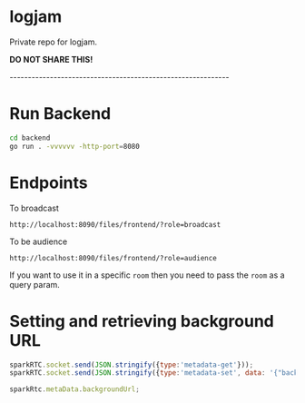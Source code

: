 # logjam

Private repo for logjam.

**DO NOT SHARE THIS!**

_-_-_-_-_-_-_-_-_-_-_-_-_-_-_-_-_-_-_-_-_-_-_-_-_-_-_-_-_-_-_-_-_-_-_-_-_-_-_-_-_-_-_-_-_-_-_-_-_-_-_-_-_-_-_-_-_-_-_-_-

# Run Backend
```bash
cd backend
go run . -vvvvvv -http-port=8080
```

# Endpoints
To broadcast
```
http://localhost:8090/files/frontend/?role=broadcast
```

To be audience
```
http://localhost:8090/files/frontend/?role=audience
```


If you want to use it in a specific `room`  then you need to pass the `room` as a query param.

# Setting and retrieving background URL

```javascript
sparkRTC.socket.send(JSON.stringify({type:'metadata-get'}));
sparkRTC.socket.send(JSON.stringify({type:'metadata-set', data: '{"backgroundUrl": "whatever"}'}));

sparkRtc.metaData.backgroundUrl;
```
